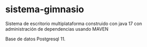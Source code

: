 # sistema-gimnasio
Sistema de escritorio multiplataforma construido con java 17 con administración de dependencias usando MAVEN

Base de datos Postgresql 11.
